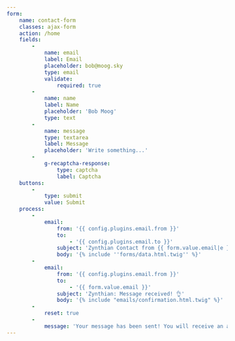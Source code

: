 ```yaml
---
form:
    name: contact-form
    classes: ajax-form
    action: /home
    fields:
        -
            name: email
            label: Email
            placeholder: bob@moog.sky
            type: email
            validate:
                required: true
        -
            name: name
            label: Name
            placeholder: 'Bob Moog'
            type: text
        -
            name: message
            type: textarea
            label: Message
            placeholder: 'Write something...'
        -
            g-recaptcha-response:
                type: captcha
                label: Captcha
    buttons:
        -
            type: submit
            value: Submit
    process:
        -
            email:
                from: '{{ config.plugins.email.from }}'
                to:
                    - '{{ config.plugins.email.to }}'
                subject: 'Zynthian Contact from {{ form.value.email|e }}'
                body: '{% include ''forms/data.html.twig'' %}'
        -
            email:
                from: '{{ config.plugins.email.from }}'
                to:
                    - '{{ form.value.email }}'
                subject: 'Zynthian: Message received! 👌'
                body: '{% include "emails/confirmation.html.twig" %}'
        -
            reset: true
        -
            message: 'Your message has been sent! You will receive an answer very soon ...'
---
```



